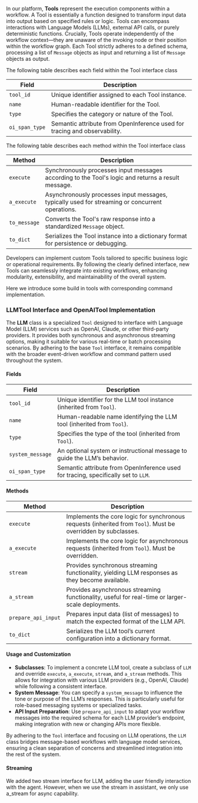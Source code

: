 In our platform, **Tools** represent the execution components within a workflow. A Tool is essentially a function designed to transform input data into output based on specified rules or logic. Tools can encompass interactions with Language Models (LLMs), external API calls, or purely deterministic functions. Crucially, Tools operate independently of the workflow context—they are unaware of the invoking node or their position within the workflow graph. Each Tool strictly adheres to a defined schema, processing a list of `Message` objects as input and returning a list of `Message` objects as output.

The following table describes each field within the Tool interface class

| Field           | Description                                                               |
|-----------------|---------------------------------------------------------------------------|
| `tool_id`       | Unique identifier assigned to each Tool instance.                         |
| `name`          | Human-readable identifier for the Tool.                                   |
| `type`          | Specifies the category or nature of the Tool.                             |
| `oi_span_type`  | Semantic attribute from OpenInference used for tracing and observability. |

The following table describes each method within the Tool interface class

| Method           | Description                                                                                       |
|------------------|---------------------------------------------------------------------------------------------------|
| `execute`        | Synchronously processes input messages according to the Tool's logic and returns a result message.|
| `a_execute`      | Asynchronously processes input messages, typically used for streaming or concurrent operations.   |
| `to_message`     | Converts the Tool's raw response into a standardized `Message` object.                            |
| `to_dict`        | Serializes the Tool instance into a dictionary format for persistence or debugging.               |

Developers can implement custom Tools tailored to specific business logic or operational requirements. By following the clearly defined interface, new Tools can seamlessly integrate into existing workflows, enhancing modularity, extensibility, and maintainability of the overall system.

Here we introduce some build in tools with corresponding command implementation.

### LLMTool Interface and OpenAITool Implementation

The **LLM** class is a specialized `Tool` designed to interface with Language Model (LLM) services such as OpenAI, Claude, or other third-party providers. It provides both synchronous and asynchronous streaming options, making it suitable for various real-time or batch processing scenarios. By adhering to the base `Tool` interface, it remains compatible with the broader event-driven workflow and command pattern used throughout the system.

#### Fields

| Field            | Description                                                                                            |
|------------------|--------------------------------------------------------------------------------------------------------|
| `tool_id`        | Unique identifier for the LLM tool instance (inherited from `Tool`).                                   |
| `name`           | Human-readable name identifying the LLM tool (inherited from `Tool`).                                  |
| `type`           | Specifies the type of the tool (inherited from `Tool`).                                                |
| `system_message` | An optional system or instructional message to guide the LLM’s behavior.                               |
| `oi_span_type`   | Semantic attribute from OpenInference used for tracing, specifically set to `LLM`.                     |

#### Methods

| Method              | Description                                                                                                  |
|---------------------|--------------------------------------------------------------------------------------------------------------|
| `execute`           | Implements the core logic for synchronous requests (inherited from `Tool`). Must be overridden by subclasses.|
| `a_execute`         | Implements the core logic for asynchronous requests (inherited from `Tool`). Must be overridden.             |
| `stream`            | Provides synchronous streaming functionality, yielding LLM responses as they become available.               |
| `a_stream`          | Provides asynchronous streaming functionality, useful for real-time or larger-scale deployments.             |
| `prepare_api_input` | Prepares input data (list of messages) to match the expected format of the LLM API.                          |
| `to_dict`           | Serializes the LLM tool’s current configuration into a dictionary format.                                    |

#### Usage and Customization

- **Subclasses**: To implement a concrete LLM tool, create a subclass of `LLM` and override `execute`, `a_execute`, `stream`, and `a_stream` methods. This allows for integration with various LLM providers (e.g., OpenAI, Claude) while following a consistent interface.
- **System Message**: You can specify a `system_message` to influence the tone or purpose of the LLM’s responses. This is particularly useful for role-based messaging systems or specialized tasks.
- **API Input Preparation**: Use `prepare_api_input` to adapt your workflow messages into the required schema for each LLM provider’s endpoint, making integration with new or changing APIs more flexible.

By adhering to the `Tool` interface and focusing on LLM operations, the `LLM` class bridges message-based workflows with language model services, ensuring a clean separation of concerns and streamlined integration into the rest of the system.

#### Streaming

We added two stream interface for LLM, adding the user friendly interaction with the agent. However, when we use the stream in assistant, we only use a_stream for async capability.

